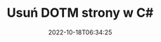 ---
############################# Static ############################
layout: "auto-gen-merger"
date: 2022-10-18T06:34:25
draft: false
otherformats: dotx epub html mht mhtml odp ods odt one otp ott pdf pps ppsx ppt pptx

############################# Head ############################
head_title: "Usuń DOTM strony w C#"
head_description: "Usuń lub usuń pojedynczą stronę lub zbiór stron z pliku DOTM w C#, odwracając kolejność stron za pomocą interfejsu API łączenia dokumentów."

############################# Header ############################
title: "Usuń DOTM strony w C#"
description: "Usuń strony DOTM z kilkoma wierszami kodu .NET."
bg_image: "https://cms.admin.containerize.com/templates/aspose/App_Themes/V3/images/bg/header1.png"
bg_overlay: false
button:
    enable: true
    icon: "fas fa-arrow-down"
    label: "Pobierz darmową wersję próbną"
    link: "https://downloads.groupdocs.com/merger/net"

############################# SubMenu ############################
submenu:
    enable: true

    left:
        img_alt: "GroupDocs.Merger for .NET"
        image: "https://cms.admin.containerize.com/templates/groupdocs/images/product-logos/90x90-noborder/groupdocs-merger-net.png"
        product: "GroupDocs.Merger"
        platform: ".NET"

    middle:
        button:

            # button loop
            - link: "https://apireference.groupdocs.com/merger/net"
              text: "Dokumentacja API"

            # button loop
            - link: "https://github.com/groupdocs-merger"
              text: "Przykłady kodu"

            # button loop
            - link: "https://products.groupdocs.app/merger/family"
              text: "Prezentacje na żywo"

            # button loop
            - link: "https://purchase.groupdocs.com/pricing/merger/net"
              text: "cennik"

    right:
        link_download: "https://downloads.groupdocs.com/merger"
        link_learn: "https://docs.groupdocs.com/merger/net"
        link_buy: "https://purchase.groupdocs.com"

############################# About ############################
about:
    enable: true
    title: "Informacje o interfejsie API GroupDocs.Merger for .NET"
    content: |
        [GroupDocs.Merger for .NET](/pl/merger/net/) oferuje proste rozwiązanie do bezpiecznego łączenia i dzielenia między szeroką gamą formatów dokumentów, w tym PDF, Microsoft Office (Word, Excel, PowerPoint , OneNote), OpenDocument, HTML, obrazy i wiele innych w aplikacjach .NET. Dodając zaledwie kilka linijek kodu, wykonaj kilka operacji na dokumentach, takich jak przenoszenie, usuwanie, obracanie, zamiana, wyodrębnianie lub zmiana orientacji stron w dokumentach. Interfejs API scalania dokumentów obsługuje również podgląd stron dokumentu w postaci obrazu w celu analizy struktury dokumentu, formatowania i treści na stronie.
        
        GroupDocs.Merger API to właściwy wybór dla rozwiązań korporacyjnych, które wymagają funkcji usuwania stron plików. Te interfejsy API są dobrze obsługiwane we wszystkich głównych systemach operacyjnych i platformach, w tym .NET Framework, .NET Standard, .NET Core, Mono.

############################# Steps ############################
steps:
    enable: true
    title_left: "Usuń strony plików DOTM w .NET"
    content_left: |
        [GroupDocs.Merger for .NET](/pl/merger/net/) ułatwia programistom C# usunięcie jednej lub kilku określonych stron w DOTM plik, wykonując kilka prostych kroków.
        
        * Zainicjuj **RemoveOptions** numerami stron do usunięcia.
        * Utwórz nową instancję **Scalanie** i przekaż ścieżkę dokumentu źródłowego jako parametr konstruktora.
        * Wywołaj **RemovePages** i przekaż obiekt **RemoveOptions**.
        * Wywołaj **Zapisz** i określ ścieżkę do pliku, aby zapisać wynikowy dokument.

    title_right: "wymagania systemowe"
    content_right: |
        Interfejsy API GroupDocs.Merger for .NET są obsługiwane na wszystkich głównych platformach i systemach operacyjnych. Przed wykonaniem poniższego kodu upewnij się, że masz zainstalowane w systemie następujące wymagania wstępne.

        * Systemy operacyjne: Microsoft Windows, Linux, MacOS
        * Środowiska programistyczne: Visual Studio, Xamarin, MonoDevelop
        * Ramy: .NET Framework, .NET Standard, .NET Core, Mono
        * Pobierz najnowszą wersję GroupDocs.Merger for .NET z [NuGet](https://www.nuget.org/packages/groupdocs.merger)
         
    code: |
     {{% merger/additional-styles %}}
     {{< merger/code-merger title="Jak usunąć strony plików DOTM za pomocą przykładowego kodu C#">}}

        ```csharp    
        // Usuń strony plików DOTM za pomocą GroupDocs.Merger API
        // Zainicjuj klasę RemoveOptions z wybranymi numerami stron
        RemoveOptions removeOptions = new RemoveOptions(new int[] { 3, 6 });

        // Utwórz wystąpienie połączenia z wejściowym dokumentem DOTM
        using (Merger merger = new Merger("input.dotm"))
          {
            // Wywołaj metodę RemovePages i przekaż do niej obiekt RemoveOptions
            merger.RemovePages(removeOptions);
    
            // Wywołaj metodę Save i podaj żądaną ścieżkę pliku, aby zapisać dokument wyjściowy
            merger.Save("output.dotm");
          }
        ```
     {{< /merger/code-merger >}}

############################# Demos ############################
demos:
    enable: true
    title: "Prezentacje na żywo — usuń DOTM strony online"
    content: |
       Usuń strony plików DOTM już teraz, odwiedzając witrynę [GroupDocs.Merger Live Demos](https://products.groupdocs.app/splitter/remove-pages/dotm).
       Demo na żywo ma następujące zalety.
        
############################# About Formats ############################
about_formats:
    enable: true

############################# More Formats ############################
more_formats:
    enable: true
    title: "Usuń strony z innych formatów dokumentów"
    content: |
        .NET łączy i dzieli interfejs API dla formatów plików i obrazów. Usuń niektóre z popularnych formatów plików, jak podano poniżej.

############################# Back to top ###############################
back_to_top:
    enable: true
---